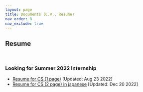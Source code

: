 ```yaml
---
layout: page
title: Documents (C.V., Resume)
nav_order: 8
nav_exclude: true
---
```


## Resume

<br>

###  Looking for Summer 2022 Internship 
- [Resume for CS (1 page)](../images/en_cv_202207.pdf) [Updated: Aug 23 2022]
- [Resume for CS (2 page) in japanese](../images/ja_cv_202212.pdf) [Updated: Dec 20 2022]